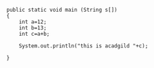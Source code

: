 
	public static void main (String s[])
	{
		int a=12;
		int b=13;
		int c=a+b;
		
		System.out.println("this is acadgild "+c);
		
	}
